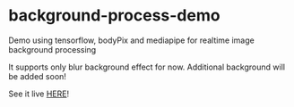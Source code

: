 # background-process-demo
Demo using tensorflow, bodyPix and mediapipe for realtime image background processing

It supports only blur background effect for now. Additional background will be added soon!

See it live [HERE](https://drlight.mooo.com/demo/)!
